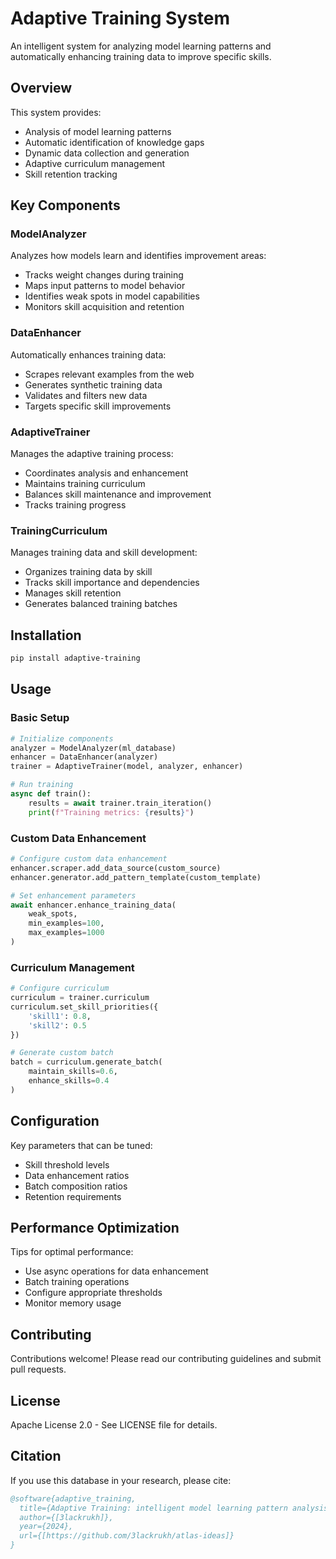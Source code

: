 # Adaptive Training System

An intelligent system for analyzing model learning patterns and automatically enhancing training data to improve specific skills.

## Overview

This system provides:
- Analysis of model learning patterns
- Automatic identification of knowledge gaps
- Dynamic data collection and generation
- Adaptive curriculum management
- Skill retention tracking

## Key Components

### ModelAnalyzer
Analyzes how models learn and identifies improvement areas:
- Tracks weight changes during training
- Maps input patterns to model behavior
- Identifies weak spots in model capabilities
- Monitors skill acquisition and retention

### DataEnhancer
Automatically enhances training data:
- Scrapes relevant examples from the web
- Generates synthetic training data
- Validates and filters new data
- Targets specific skill improvements

### AdaptiveTrainer
Manages the adaptive training process:
- Coordinates analysis and enhancement
- Maintains training curriculum
- Balances skill maintenance and improvement
- Tracks training progress

### TrainingCurriculum
Manages training data and skill development:
- Organizes training data by skill
- Tracks skill importance and dependencies
- Manages skill retention
- Generates balanced training batches

## Installation

```bash
pip install adaptive-training
```

## Usage

### Basic Setup

```python
# Initialize components
analyzer = ModelAnalyzer(ml_database)
enhancer = DataEnhancer(analyzer)
trainer = AdaptiveTrainer(model, analyzer, enhancer)

# Run training
async def train():
    results = await trainer.train_iteration()
    print(f"Training metrics: {results}")
```

### Custom Data Enhancement

```python
# Configure custom data enhancement
enhancer.scraper.add_data_source(custom_source)
enhancer.generator.add_pattern_template(custom_template)

# Set enhancement parameters
await enhancer.enhance_training_data(
    weak_spots,
    min_examples=100,
    max_examples=1000
)
```

### Curriculum Management

```python
# Configure curriculum
curriculum = trainer.curriculum
curriculum.set_skill_priorities({
    'skill1': 0.8,
    'skill2': 0.5
})

# Generate custom batch
batch = curriculum.generate_batch(
    maintain_skills=0.6,
    enhance_skills=0.4
)
```

## Configuration

Key parameters that can be tuned:
- Skill threshold levels
- Data enhancement ratios
- Batch composition ratios
- Retention requirements

## Performance Optimization

Tips for optimal performance:
- Use async operations for data enhancement
- Batch training operations
- Configure appropriate thresholds
- Monitor memory usage

## Contributing

Contributions welcome! Please read our contributing guidelines and submit pull requests.

## License

Apache License 2.0 - See LICENSE file for details.

## Citation

If you use this database in your research, please cite:
```bibtex
@software{adaptive_training,
  title={Adaptive Training: intelligent model learning pattern analysis and targeted improvement},
  author={[3lackrukh]},
  year={2024},
  url={[https://github.com/3lackrukh/atlas-ideas]}
}
```
